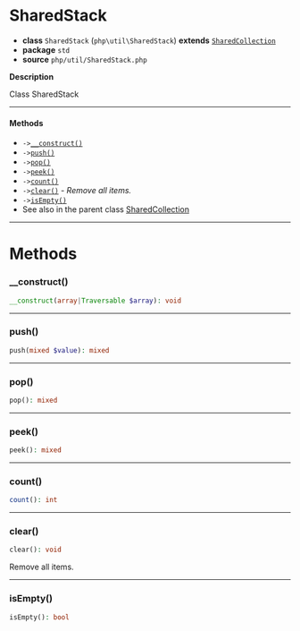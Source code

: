 # SharedStack

- **class** `SharedStack` (`php\util\SharedStack`) **extends** [`SharedCollection`](https://github.com/jphp-compiler/jphp/blob/master/jphp-runtime/api-docs/classes/php/util/SharedCollection.md)
- **package** `std`
- **source** `php/util/SharedStack.php`

**Description**

Class SharedStack

---

#### Methods

- `->`[`__construct()`](#method-__construct)
- `->`[`push()`](#method-push)
- `->`[`pop()`](#method-pop)
- `->`[`peek()`](#method-peek)
- `->`[`count()`](#method-count)
- `->`[`clear()`](#method-clear) - _Remove all items._
- `->`[`isEmpty()`](#method-isempty)
- See also in the parent class [SharedCollection](https://github.com/jphp-compiler/jphp/blob/master/jphp-runtime/api-docs/classes/php/util/SharedCollection.md)

---
# Methods

<a name="method-__construct"></a>

### __construct()
```php
__construct(array|Traversable $array): void
```

---

<a name="method-push"></a>

### push()
```php
push(mixed $value): mixed
```

---

<a name="method-pop"></a>

### pop()
```php
pop(): mixed
```

---

<a name="method-peek"></a>

### peek()
```php
peek(): mixed
```

---

<a name="method-count"></a>

### count()
```php
count(): int
```

---

<a name="method-clear"></a>

### clear()
```php
clear(): void
```
Remove all items.

---

<a name="method-isempty"></a>

### isEmpty()
```php
isEmpty(): bool
```